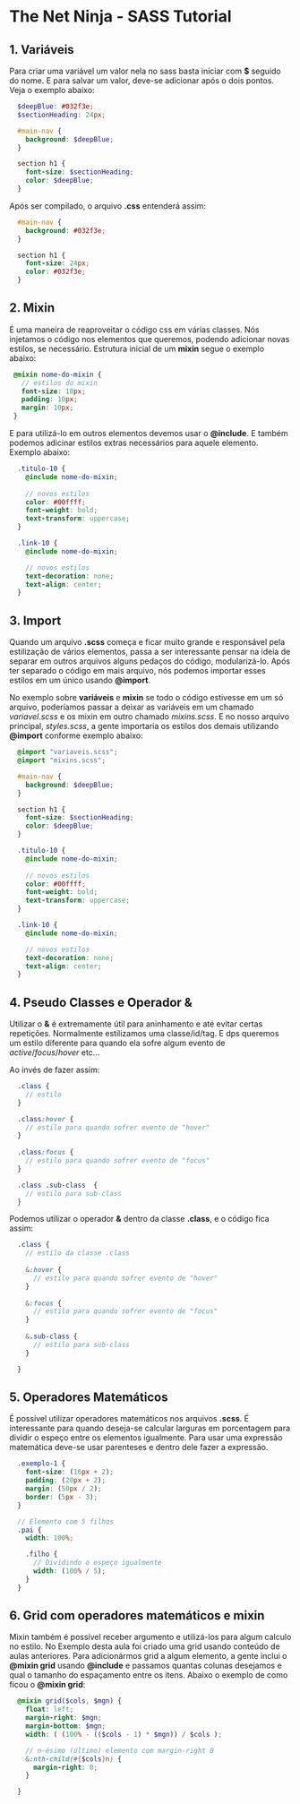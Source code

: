 # The Net Ninja - SASS Tutorial

## 1. Variáveis

Para criar uma variável um valor nela no sass basta iniciar com **$** seguido do nome. E para salvar um valor, deve-se adicionar após o dois pontos. Veja o exemplo abaixo:

```scss
  $deepBlue: #032f3e;
  $sectionHeading: 24px;

  #main-nav {
    background: $deepBlue;
  }

  section h1 {
    font-size: $sectionHeading;
    color: $deepBlue;
  }
```

Após ser compilado, o arquivo **.css** entenderá assim:

```css
  #main-nav {
    background: #032f3e;
  }

  section h1 {
    font-size: 24px;
    color: #032f3e;
  }
```

## 2. Mixin

É uma maneira de reaproveitar o código css em várias classes. Nós injetamos o código nos elementos que queremos, podendo adicionar novas estilos, se necessário. Estrutura inicial de um **mixin** segue o exemplo abaixo:

```scss
 @mixin nome-do-mixin {
   // estilos do mixin
   font-size: 10px;
   padding: 10px;
   margin: 10px;
 }
```

E para utilizá-lo em outros elementos devemos usar o **@include**. E também podemos adicinar estilos extras necessários para aquele elemento. Exemplo abaixo:

```scss
  .titulo-10 {
    @include nome-do-mixin;
    
    // novos estilos
    color: #00ffff;
    font-weight: bold;
    text-transform: uppercase;
  }

  .link-10 {
    @include nome-do-mixin;

    // novos estilos
    text-decoration: none;
    text-align: center;
  }
```

## 3. Import

Quando um arquivo **.scss** começa e ficar muito grande e responsável pela estilização de vários elementos, passa a ser interessante pensar na ideia de separar em outros arquivos alguns pedaços do código, modularizá-lo. Após ter separado o código em mais arquivo, nós podemos importar esses estilos em um único usando **@import**.

No exemplo sobre **variáveis** e **mixin** se todo o código estivesse em um só arquivo, poderíamos passar a deixar as variáveis em um chamado *variavel.scss* e os mixin em outro chamado *mixins.scss*. E no nosso arquivo principal, *styles.scss*, a gente importaria os estilos dos demais utilizando **@import** conforme exemplo abaixo:

```scss
  @import "variaveis.scss";
  @import "mixins.scss";

  #main-nav {
    background: $deepBlue;
  }

  section h1 {
    font-size: $sectionHeading;
    color: $deepBlue;
  }

  .titulo-10 {
    @include nome-do-mixin;
    
    // novos estilos
    color: #00ffff;
    font-weight: bold;
    text-transform: uppercase;
  }

  .link-10 {
    @include nome-do-mixin;

    // novos estilos
    text-decoration: none;
    text-align: center;
  }
```
## 4. Pseudo Classes e Operador &

Utilizar o **&** é extremamente útil para aninhamento e até evitar certas repetições. Normalmente estilizamos uma classe/id/tag. E dps queremos um estilo diferente para quando ela sofre algum evento de *active*/*focus*/*hover* etc...

Ao invés de fazer assim: 

```scss
  .class {
    // estilo
  }

  .class:hover {
    // estilo para quando sofrer evento de "hover"
  }
  
  .class:focus {
    // estilo para quando sofrer evento de "focus"
  }

  .class .sub-class  {
    // estilo para sub-class
  }
```

Podemos utilizar o operador **&** dentro da classe **.class**, e o código fica assim:

```scss
  .class {
    // estilo da classe .class
  
    &:hover {
      // estilo para quando sofrer evento de "hover"
    }
    
    &:focus {
      // estilo para quando sofrer evento de "focus"
    }
  
    &.sub-class {
      // estilo para sub-class
    }

  }
```

## 5. Operadores Matemáticos

É possível utilizar operadores matemáticos nos arquivos **.scss**. É interessante para quando deseja-se calcular larguras em porcentagem para dividir o espeço entre os elementos igualmente. Para usar uma expressão matemática deve-se usar parenteses e dentro dele fazer a expressão.

```scss
  .exemplo-1 {
    font-size: (16px + 2);
    padding: (20px + 2);
    margin: (50px / 2);
    border: (5px - 3);
  }

  // Elemento com 5 filhos
  .pai {
    width: 100%;

    .filho {
      // Dividindo o espeço igualmente
      width: (100% / 5);
    }
  }
```

## 6. Grid com operadores matemáticos e mixin

Mixin também é possível receber argumento e utilizá-los para algum calculo no estilo. No Exemplo desta aula foi criado uma grid usando conteúdo de aulas anteriores. Para adicionármos grid a algum elemento, a gente inclui o **@mixin grid** usando **@include** e passamos quantas colunas desejamos e qual o tamanho do espaçamento entre os itens. Abaixo o exemplo de como ficou o **@mixin grid**:

```scss
  @mixin grid($cols, $mgn) {
    float: left;
    margin-right: $mgn;
    margin-bottom: $mgn;
    width: ( (100% - (($cols - 1) * $mgn)) / $cols );

    // n-ésimo (último) elemento com margin-right 0
    &:nth-child(#{$cols}n) {
      margin-right: 0;
    }

  }
```
